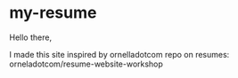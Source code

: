 # my-resume


Hello there,

I made this site inspired by ornelladotcom repo on resumes: orneladotcom/resume-website-workshop
